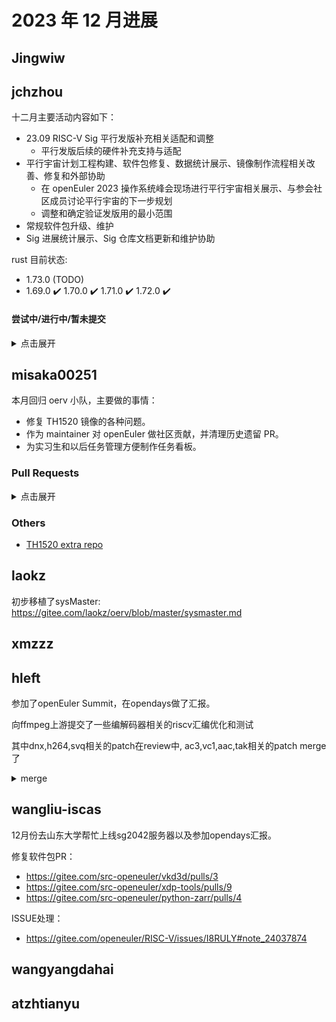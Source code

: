 #  2023 年 12 月进展

## Jingwiw

## jchzhou

十二月主要活动内容如下：

- 23.09 RISC-V Sig 平行发版补充相关适配和调整
  - 平行发版后续的硬件补充支持与适配
- 平行宇宙计划工程构建、软件包修复、数据统计展示、镜像制作流程相关改善、修复和外部协助
  - 在 openEuler 2023 操作系统峰会现场进行平行宇宙相关展示、与参会社区成员讨论平行宇宙的下一步规划
  - 调整和确定验证发版用的最小范围
- 常规软件包升级、维护
- Sig 进展统计展示、Sig 仓库文档更新和维护协助

rust 目前状态:

- 1.73.0 (TODO)
- 1.69.0 ✔️ 1.70.0 ✔️ 1.71.0 ✔️ 1.72.0 ✔️

#### 尝试中/进行中/暂未提交

<details>
  <summary>点击展开</summary>

- 软件包
  - 分析 mold 测试过程中出现的各种问题

</details>

## misaka00251

本月回归 oerv 小队，主要做的事情：

 - 修复 TH1520 镜像的各种问题。
 - 作为 maintainer 对 openEuler 做社区贡献，并清理历史遗留 PR。
 - 为实习生和以后任务管理方便制作任务看板。

### Pull Requests

<details>
  <summary>点击展开</summary>

  - https://gitee.com/src-openeuler/ktimer/pulls/1
  - https://gitee.com/src-openeuler/ktrip/pulls/1
  - https://gitee.com/src-openeuler/kweather/pulls/1
  - https://gitee.com/src-openeuler/markdownpart/pulls/1
  - https://gitee.com/src-openeuler/RSIBreak/pulls/1
  - https://gitee.com/src-openeuler/Skanpage/pulls/1
  - https://gitee.com/src-openeuler/Sweeper/pulls/1
  - https://gitee.com/src-oerv/th1520-kernel/pulls/1
  - https://gitee.com/src-openeuler/filelight/pulls/1
  - https://gitee.com/src-openeuler/kalk/pulls/1
  - https://gitee.com/src-openeuler/kcharselect/pulls/1
  - https://gitee.com/src-openeuler/kclock/pulls/1
  - https://gitee.com/src-openeuler/kdebugsettings/pulls/1
  - https://gitee.com/src-openeuler/isoimagewriter/pulls/1
  - https://gitee.com/src-openeuler/kweathercore/pulls/1
  - https://gitee.com/src-openeuler/libpgf/pulls/1
  - https://gitee.com/src-openeuler/libheif/pulls/1
  - https://gitee.com/src-openeuler/kpublictransport/pulls/1
  - https://gitee.com/src-openeuler/kf5-libksane/pulls/1
  - https://gitee.com/src-openeuler/ksanecore/pulls/1
  - https://gitee.com/src-openeuler/marble/pulls/1
  - https://gitee.com/src-openeuler/liblqr-1/pulls/1
  - https://gitee.com/src-openeuler/aom/pulls/2
  - https://gitee.com/src-openeuler/gn/pulls/7

</details>

### Others

 - [TH1520 extra repo](https://build.tarsier-infra.com/project/show/Factory:RISC-V:TH1520)

## laokz
初步移植了sysMaster: https://gitee.com/laokz/oerv/blob/master/sysmaster.md

## xmzzz

## hleft

参加了openEuler Summit，在opendays做了汇报。

向ffmpeg上游提交了一些编解码器相关的riscv汇编优化和测试

其中dnx,h264,svq相关的patch在review中, ac3,vc1,aac,tak相关的patch merge了

<details>
  <summary>merge</summary>

- https://git.ffmpeg.org/gitweb/ffmpeg.git/commit/d0ec826077c49f4cbf286621771a4a43a9bf57b8
- https://git.ffmpeg.org/gitweb/ffmpeg.git/commit/8bdb6630627a5c304e61f5b81be3af6da77c4a67
- https://git.ffmpeg.org/gitweb/ffmpeg.git/commit/0b9d009b4a85be31ed8ba1a9cece3b2db3e4d2f3
- https://git.ffmpeg.org/gitweb/ffmpeg.git/commit/e880a97e7c4669493e336470dda133246371f2f1
- https://git.ffmpeg.org/gitweb/ffmpeg.git/commit/1c3620b2bbe73db9239fcf605e8f535b58f03b86
- https://git.ffmpeg.org/gitweb/ffmpeg.git/commit/98596f90f454bcbba4e86bd7b78daf892e461b53
- https://git.ffmpeg.org/gitweb/ffmpeg.git/commit/3bdb0fe511bfad24a8a8987ade083186b55d9c20
- https://git.ffmpeg.org/gitweb/ffmpeg.git/commit/c064823b95fecc7ba48ede6b41f78bc6c8b291b5
- https://git.ffmpeg.org/gitweb/ffmpeg.git/commit/21e2b6b501b16b785f2a1d5f51d9e7d75923a07c
- https://git.ffmpeg.org/gitweb/ffmpeg.git/commit/864174dd002af1b849210dc3a02e229eacdb19b4
- https://git.ffmpeg.org/gitweb/ffmpeg.git/commit/c933ff2779d602cbf6d4b10a9e285007ad457120
- https://git.ffmpeg.org/gitweb/ffmpeg.git/commit/3d39b8d4e7ca43baafa3b4cd5784dd64197dd232
</details>

## wangliu-iscas
12月份去山东大学帮忙上线sg2042服务器以及参加opendays汇报。

修复软件包PR：   
  * https://gitee.com/src-openeuler/vkd3d/pulls/3  
  * https://gitee.com/src-openeuler/xdp-tools/pulls/9  
  * https://gitee.com/src-openeuler/python-zarr/pulls/4    

ISSUE处理：
  * https://gitee.com/openeuler/RISC-V/issues/I8RULY#note_24037874   


## wangyangdahai

## atzhtianyu

